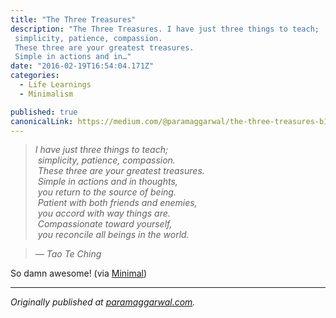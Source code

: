 ```yaml
---
title: "The Three Treasures"
description: "The Three Treasures. I have just three things to teach;
 simplicity, patience, compassion.
 These three are your greatest treasures.
 Simple in actions and in…"
date: "2016-02-19T16:54:04.171Z"
categories: 
  - Life Learnings
  - Minimalism

published: true
canonicalLink: https://medium.com/@paramaggarwal/the-three-treasures-b19ce2a2d07c
---
```


> _I have just three things to teach;  
>  simplicity, patience, compassion.  
>  These three are your greatest treasures.  
>  Simple in actions and in thoughts,  
>  you return to the source of being.  
>  Patient with both friends and enemies,  
>  you accord with way things are.  
>  Compassionate toward yourself,  
>  you reconcile all beings in the world._

> _— Tao Te Ching_

So damn awesome! (via [Minimal](http://mnmal.tumblr.com/post/594307403/the-three-treasures))

---

_Originally published at_ [_paramaggarwal.com_](http://paramaggarwal.com/post/595380706/the-three-treasures)_._